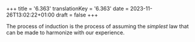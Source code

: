 +++
title = '6.363'
translationKey = '6.363'
date = 2023-11-26T13:02:22+01:00
draft = false
+++

The process of induction is the process of assuming the <em>simplest</em> law that can be made to harmonize with our experience.
